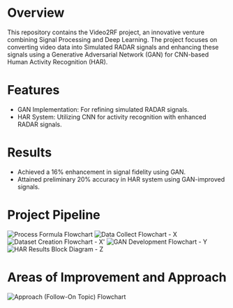 # Overview
This repository contains the Video2RF project, an innovative venture combining Signal Processing and Deep Learning. The project focuses on converting video data into Simulated RADAR signals and enhancing these signals using a Generative Adversarial Network (GAN) for CNN-based Human Activity Recognition (HAR).

# Features
- GAN Implementation: For refining simulated RADAR signals.
- HAR System: Utilizing CNN for activity recognition with enhanced RADAR signals.

# Results
- Achieved a 16% enhancement in signal fidelity using GAN.
- Attained preliminary 20% accuracy in HAR system using GAN-improved signals.

# Project Pipeline
![Process Formula Flowchart](https://github.com/monsieurupanshu/Video2RF/assets/43117284/5d8f7313-af05-4d8a-910a-f3baf6ce933d)
![Data Collect Flowchart - X](https://github.com/monsieurupanshu/Video2RF/assets/43117284/9a790c51-cca3-4476-8d06-668b8ffe9b51)
![Dataset Creation Flowchart - X' ](https://github.com/monsieurupanshu/Video2RF/assets/43117284/67e57fad-6fc4-4134-beb0-4478741d2735)
![GAN Development Flowchart - Y](https://github.com/monsieurupanshu/Video2RF/assets/43117284/3a136ba6-b7cf-4714-8951-3f2e7ba9ecf3)
![HAR Results Block Diagram - Z](https://github.com/monsieurupanshu/Video2RF/assets/43117284/89e39d77-acb8-4694-81c3-c49c0f00f517)

# Areas of Improvement and Approach
![Approach (Follow-On Topic) Flowchart](https://github.com/monsieurupanshu/Video2RF/assets/43117284/17bf1d21-3562-482b-bc6b-0a1fd91ae5d2)
